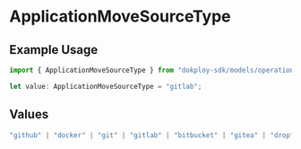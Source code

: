 # ApplicationMoveSourceType

## Example Usage

```typescript
import { ApplicationMoveSourceType } from "dokploy-sdk/models/operations";

let value: ApplicationMoveSourceType = "gitlab";
```

## Values

```typescript
"github" | "docker" | "git" | "gitlab" | "bitbucket" | "gitea" | "drop"
```